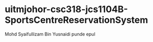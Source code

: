 # uitmjohor-csc318-jcs1104B-SportsCentreReservationSystem
Mohd Syaifullizam Bin Yusnaidi
punde epul

